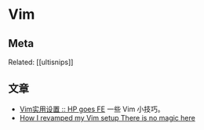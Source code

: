 Vim
===

## Meta

Related: [[ultisnips]]

## 文章

- [Vim实用设置 :: HP goes FE](https://www.hikerpig.cn/2014-05-30-Vim%E5%AE%9E%E7%94%A8%E8%AE%BE%E7%BD%AE/) 一些 Vim 小技巧。
- [How I revamped my Vim setup There is no magic here](https://alex.dzyoba.com/blog/vim-revamp/)